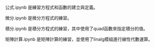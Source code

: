 
公式.ipynb 是練習方程式和函數的建立與定義。

微分.ipynb 是微分方程式的練習。

積分.ipynb 是積分方程式的練習，其中使用了quad函數來指定積分的值。

矩陣計算.ipynb 是矩陣計算的練習，並使用了linalg模組進行線性代數運算。
